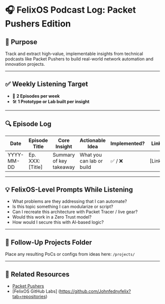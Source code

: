 # 🎧 FelixOS Podcast Log: Packet Pushers Edition

## 🎯 Purpose
Track and extract high-value, implementable insights from technical podcasts like Packet Pushers to build real-world network automation and innovation projects.

---

## ✅ Weekly Listening Target
- 🎯 **2 Episodes per week**
- 🛠️ **1 Prototype or Lab built per insight**

---

## 🔍 Episode Log

| Date | Episode Title | Core Insight | Actionable Idea | Implemented? | Link |
|------|----------------|---------------|------------------|--------------|------|
| YYYY-MM-DD | Ep. XXX: [Title] | Summary of key takeaway | What you can lab or build | ✅ / ❌ | [Link] |


---

## 💡 FelixOS-Level Prompts While Listening
- What problems are they addressing that I can automate?
- Is this topic something I can modularize or script?
- Can I recreate this architecture with Packet Tracer / live gear?
- Would this work in a Zero Trust model?
- How would I secure this with AI-based logic?

---

## 📌 Follow-Up Projects Folder
Place any resulting PoCs or configs from ideas here: `/projects/`

---

## 📁 Related Resources
- [Packet Pushers](https://packetpushers.net/podcasts/)
- [FelixOS GitHub Labs] (https://github.com/Johnfednyfelix?tab=repositories)
